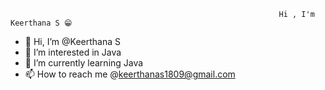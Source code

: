 

                                                                Hi , I'm Keerthana S 😁


- 👋 Hi, I’m @Keerthana S
- 👀 I’m interested in Java
- 🌱 I’m currently learning Java
- 📫 How to reach me @keerthanas1809@gmail.com

<!---
Keerthu1809/Keerthu1809 is a ✨ special ✨ repository because its `README.md` (this file) appears on your GitHub profile.
You can click the Preview link to take a look at your changes.
--->
